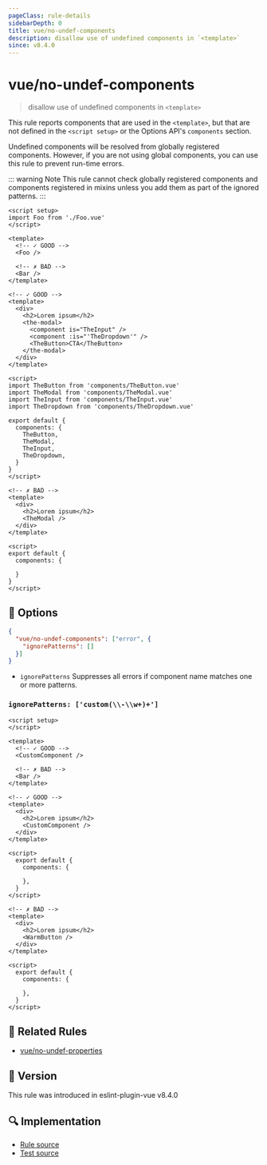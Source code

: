 ```yaml
---
pageClass: rule-details
sidebarDepth: 0
title: vue/no-undef-components
description: disallow use of undefined components in `<template>`
since: v8.4.0
---
```

# vue/no-undef-components

<!-- end auto-generated rule header -->

> disallow use of undefined components in `<template>`

This rule reports components that are used in the `<template>`, but that are not defined in the `<script setup>` or the Options API's `components` section.

Undefined components will be resolved from globally registered components. However, if you are not using global components, you can use this rule to prevent run-time errors.

::: warning Note
This rule cannot check globally registered components and components registered in mixins
unless you add them as part of the ignored patterns.
:::

<eslint-code-block :rules="{'vue/no-undef-components': ['error']}">

```vue
<script setup>
import Foo from './Foo.vue'
</script>

<template>
  <!-- ✓ GOOD -->
  <Foo />

  <!-- ✗ BAD -->
  <Bar />
</template>
```

</eslint-code-block>

<eslint-code-block :rules="{'vue/no-undef-components': ['error']}">

```vue
<!-- ✓ GOOD -->
<template>
  <div>
    <h2>Lorem ipsum</h2>
    <the-modal>
      <component is="TheInput" />
      <component :is="'TheDropdown'" />
      <TheButton>CTA</TheButton>
    </the-modal>
  </div>
</template>

<script>
import TheButton from 'components/TheButton.vue'
import TheModal from 'components/TheModal.vue'
import TheInput from 'components/TheInput.vue'
import TheDropdown from 'components/TheDropdown.vue'

export default {
  components: {
    TheButton,
    TheModal,
    TheInput,
    TheDropdown,
  }
}
</script>
```

</eslint-code-block>

<eslint-code-block :rules="{'vue/no-undef-components': ['error']}">

```vue
<!-- ✗ BAD -->
<template>
  <div>
    <h2>Lorem ipsum</h2>
    <TheModal />
  </div>
</template>

<script>
export default {
  components: {

  }
}
</script>
```

</eslint-code-block>

## :wrench: Options

```json
{
  "vue/no-undef-components": ["error", {
    "ignorePatterns": []
  }]
}
```

- `ignorePatterns` Suppresses all errors if component name matches one or more patterns.

### `ignorePatterns: ['custom(\\-\\w+)+']`

<eslint-code-block :rules="{'vue/no-undef-components': ['error', { 'ignorePatterns': ['custom(\\-\\w+)+'] }]}">

```vue
<script setup>
</script>

<template>
  <!-- ✓ GOOD -->
  <CustomComponent />

  <!-- ✗ BAD -->
  <Bar />
</template>
```

</eslint-code-block>

<eslint-code-block :rules="{'vue/no-undef-components': ['error', { 'ignorePatterns': ['custom(\\-\\w+)+'] }]}">

```vue
<!-- ✓ GOOD -->
<template>
  <div>
    <h2>Lorem ipsum</h2>
    <CustomComponent />
  </div>
</template>

<script>
  export default {
    components: {

    },
  }
</script>
```

</eslint-code-block>

<eslint-code-block :rules="{'vue/no-undef-components': ['error', { 'ignorePatterns': ['custom(\\-\\w+)+'] }]}">

```vue
<!-- ✗ BAD -->
<template>
  <div>
    <h2>Lorem ipsum</h2>
    <WarmButton />
  </div>
</template>

<script>
  export default {
    components: {

    },
  }
</script>
```

</eslint-code-block>

## :couple: Related Rules

- [vue/no-undef-properties](./no-undef-properties.md)

## :rocket: Version

This rule was introduced in eslint-plugin-vue v8.4.0

## :mag: Implementation

- [Rule source](https://github.com/vuejs/eslint-plugin-vue/blob/master/lib/rules/no-undef-components.js)
- [Test source](https://github.com/vuejs/eslint-plugin-vue/blob/master/tests/lib/rules/no-undef-components.js)
